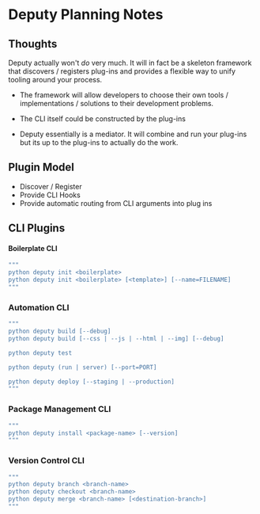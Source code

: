 # Deputy Planning Notes

## Thoughts
Deputy actually won't *do* very much. It will in fact be a skeleton framework that discovers / registers plug-ins and provides a flexible way to unify tooling around your process.

* The framework will allow developers to choose their own tools / implementations / solutions to their development problems.

* The CLI itself could be constructed by the plug-ins

* Deputy essentially is a mediator. It will combine and run your plug-ins but its up to the plug-ins to actually do the work.

## Plugin Model
* Discover / Register
* Provide CLI Hooks
* Provide automatic routing from CLI arguments into plug ins


## CLI Plugins
#### Boilerplate CLI
```bash
"""
python deputy init <boilerplate>
python deputy init <boilerplate> [<template>] [--name=FILENAME]
"""
```

### Automation CLI
```bash
"""
python deputy build [--debug]
python deputy build [--css | --js | --html | --img] [--debug]

python deputy test

python deputy (run | server) [--port=PORT]

python deputy deploy [--staging | --production]
"""
```

### Package Management CLI
```bash
"""
python deputy install <package-name> [--version]
"""
```

### Version Control CLI
```bash
"""
python deputy branch <branch-name>
python deputy checkout <branch-name>
python deputy merge <branch-name> [<destination-branch>]
"""
```